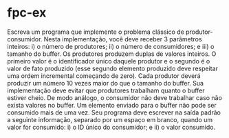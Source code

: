 # fpc-ex
Escreva um programa que implemente o problema clássico de produtor-consumidor. Nesta implementação, você deve receber 3 parâmetros inteiros: i) o número de produtores; ii) o número de consumidores; e iii) o tamanho do buffer. Os produtores produzem duplas de valores inteiros. O primeiro valor é o identificador único daquele produtor e o segundo é o valor de fato produzido (esse segundo elemento produzido deve respeitar uma ordem incremental começando de zero). Cada produtor deverá produzir um número 10 vezes maior do que o tamanho do buffer. Sua implementação deve evitar que produtores trabalham quanto o buffer estiver cheio. De modo análogo, o consumidor não deve trabalhar caso não exista valores no buffer. Um elemento enviado para o buffer não pode ser consumido mais de uma vez. Seu programa deve escrever na saída padrão a seguinte informação, separado por um espaço em branco, quando um valor for consumido: i) o ID único do consumidor; e ii) o valor consumido.
